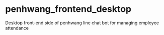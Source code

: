 # penhwang_frontend_desktop
Desktop front-end side of penhwang line chat bot for managing employee attendance
